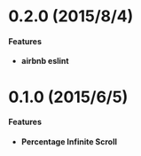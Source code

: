 # 0.2.0 (2015/8/4)

#### Features

- **airbnb eslint**



# 0.1.0 (2015/6/5)

#### Features

- **Percentage Infinite Scroll**
